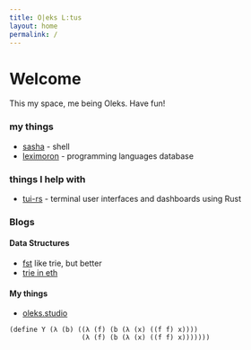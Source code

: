 ```yaml
---
title: O|eks L:tus
layout: home
permalink: /
---
```


# Welcome

This my space, me being Oleks. Have fun!

### my things
- [sasha]() - shell
- [leximoron]() - programming languages database

### things I help with
- [tui-rs](https://github.com/fdehau/tui-rs) - terminal user interfaces and dashboards using Rust

### Blogs
#### Data Structures
- [fst](https://blog.burntsushi.net/transducers/) like trie, but better
- [trie in eth](https://medium.com/shyft-network-media/understanding-trie-databases-in-ethereum-9f03d2c3325d)

#### My things
- [oleks.studio](https://oleks.studio)



```racket
(define Y (λ (b) ((λ (f) (b (λ (x) ((f f) x))))
                  (λ (f) (b (λ (x) ((f f) x)))))))
```
